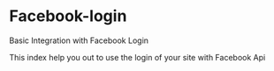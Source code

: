 # Facebook-login
Basic Integration with Facebook Login

This index help you out to use the login of your site with Facebook Api
